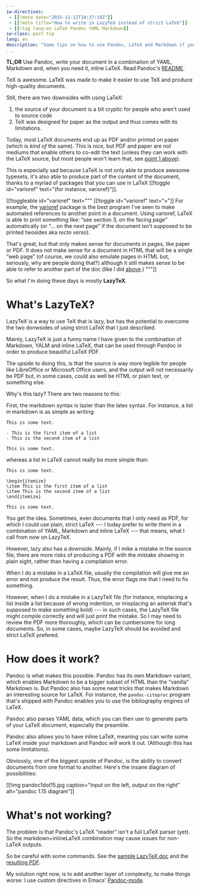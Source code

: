 ```yaml
---
iw-directives: 
 - [[!meta date="2015-11-12T18:37:19Z"]]
 - [[!meta title="How to write in LazyTeX instead of strict LaTeX"]]
 - [[!tag lang:en LaTeX Pandoc YAML Markdown]]
iw-class: post tip 
lang: en
description: "Some tips on how to use Pandox, LaTeX and Markdown if you're lazy and don't want to write LaTeX source files."
...
```


**TL;DR** Use Pandoc, write your document in a combination of YAML,
Markdown and, when you need it, inline LaTeX. Read Pandoc's
[README][pandocReadme].

[pandocReadme]: http://pandoc.org/README.html

TeX is awesome. LaTeX was made to make it easier to use TeX and
produce high-quality documents.

Still, there are two downsides with using LaTeX:

 1. the source of your document is a bit <span id="point1">cryptic for
    people who aren't used to source code</span>
 2. TeX was designed for paper as the output and thus comes with its
    limitations.

Today, most LaTeX documents end up as PDF and/or printed on paper
(which is *kind of* the same). This is nice, but PDF and paper are not
mediums that enable others to co-edit the text (unless they can work
with the LaTeX source, but most people won't learn that, <span
id="above">see</a> [point 1 above](#point1)).

This is especially sad because LaTeX is not only able to produce
awesome typesets, it's also able to produce part of the content of the
document, thanks to a myriad of packages that you can use in LaTeX
[[!toggle id="varioref" text="(for instance, varioref)"]].

[[!toggleable id="varioref" text="""
[[!toggle id="varioref" text="×"]]
For example, the [varioref] package is the best program I've seen to
make automated references to another point in a document. Using
varioref, LaTeX is able to print something like: “see section 3, on
the facing page” automatically (or “… on the next page” if the
document isn't supposed to be printed twosides aka *recto verso*).

[varioref]: http://ctan.org/pkg/varioref

That's great, but that only makes sense for documents in pages, like
paper or PDF. It does not make sense for a document in HTML that will
be a single “web page” (of course, we could also emulate pages in HTML
but, seriously, why are people doing that?) although it still makes
sense to be able to refer to another part of the doc (like I did
[above](#above).)
"""]]

So what I'm doing these days is mostly **LazyTeX**.

# What's LazyTeX?

LazyTeX is a way to use TeX that is lazy, but has the potential to
overcome the two donwsides of using strict LaTeX that I just
described.

Mainly, LazyTeX is just a funny name I have given to the combination
of Markdown, YALM and inline LaTeX, that can be used through Pandoc in
order to produce beautiful LaTeX PDF.

The upside to doing this, is that the source is way more legible for
people like LibreOffice or Microsoft Office users, and the output will
not necessarily be PDF but, in some cases, could as well be HTML or
plain text, or something else.

Why's this lazy? There are two reasons to this:

First, the markdown syntax is lazier than the latex syntax. For
instance, a list in markdown is as simple as writing:

    This is some text.

    - This is the first item of a list
    - This is the second item of a list

    This is some text.

whereas a list in LaTeX cannot really be more simple than:

    This is some text.

    \begin{itemize}
    \item This is the first item of a list
    \item This is the second item of a list
    \end{itemize}

    This is some text.

You get the idea. Sometimes, even documents that I only need as PDF,
for which I could use plain, strict LaTeX --- I today prefer to write
them in a combination of YAML, Markdown and inline LaTeX --- that
means, what I call from now on LazyTeX.


However, lazy also has a downside. Mainly, if I mike a mistake in the
source file, there are more risks of producing a PDF with the mistake
showing in plain sight, rather than having a compilation error.

When I do a mistake in a LaTeX file, usually the compilation will give
me an error and not produce the result. Thus, the error flags me that
I need to fix something.

However, when I do a mistake in a LazyTeX file (for instance,
misplacing a list inside a list because of wrong indention, or
misplacing an asterisk that's supposed to make something bold) --- in
such cases, the LazyTeX file might compile correctly and will just
print the mistake. So I may need to review the PDF more thoroughly,
which can be cumbersome for long documents. So, in some cases, maybe
LazyTeX should be avoided and strict LaTeX prefered.

# How does it work?

Pandoc is what makes this possible. Pandoc has its own Markdown
variant, which enables Markdown to be a bigger subset of HTML than the
“vanilla” Markdown is. But Pandoc also has some neat tricks that makes
Markdown an interesting source for LaTeX. For instance, the
`pandoc-citeproc` program that's shipped with Pandoc enables you to
use the bibliography engines of LaTeX.

Pandoc also parses YAML data, which you can then use to generate parts
of your LaTeX document, especially the preamble.

Pandoc also allows you to have inline LaTeX, meaning you can write
some LaTeX inside your markdown and Pandoc will work it out. (Although
this has some limitations).

Obviously, one of the biggest upside of Pandoc, is the ability to
convert documents from one format to another. Here's the insane
diagram of possibilities:

[[!img pandoc1dot15.jpg caption="Input on the left, output on the right" alt="pandoc 1.15 diagram"]]


# What's not working?

The problem is that Pandoc's LaTeX “reader” isn't a full LaTeX parser
(yet).  So the markdown+inlineLaTeX combination may cause issues for
non-LaTeX outputs.

So be careful with some commands.  See the [sample LazyTeX doc](sample.lazytex) and the [resulting PDF](sample.pdf).

My solution right now, is to add another layer of complexity, to make
things worse: I use custom directives in Emacs' [Pandoc-mode].

[pandoc-mode]: http://joostkremers.github.io/pandoc-mode/
